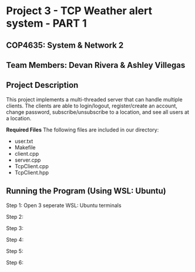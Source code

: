 # Project 3 - TCP Weather alert system - PART 1
## COP4635: System & Network 2
## Team Members: Devan Rivera & Ashley Villegas

## Project Description
This project implements a multi-threaded server that can handle multiple clients. The clients are able to login/logout, register/create an account, change password, subscribe/unsubscribe to a location, and see all users at a location. 


**Required Files**
The following files are included in our directory:

- user.txt
- Makefile
- client.cpp
- server.cpp
- TcpClient.cpp
- TcpClient.hpp


## Running the Program (Using WSL: Ubuntu)

Step 1: Open 3 seperate WSL: Ubuntu terminals 

Step 2:

Step 3: 

Step 4: 

Step 5:

Step 6:


